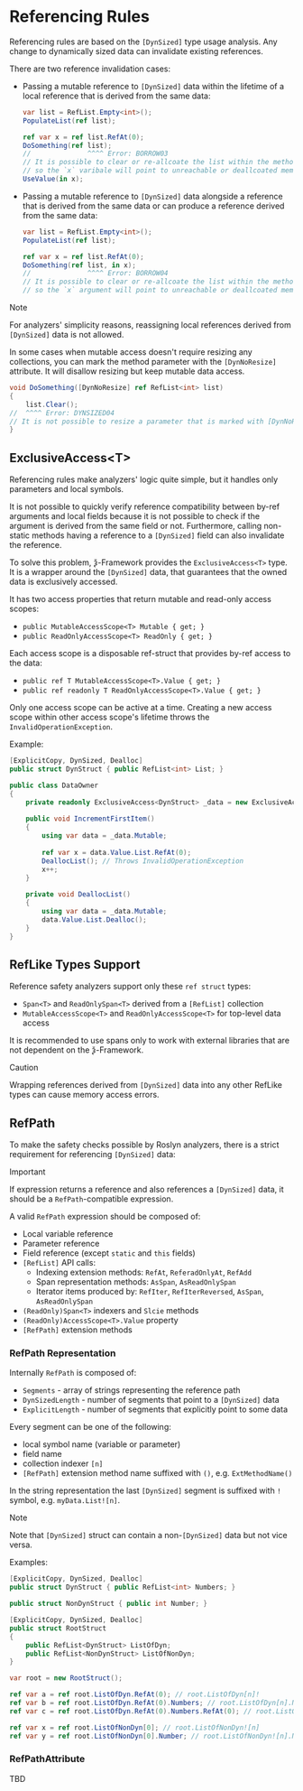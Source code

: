 # Referencing Rules

Referencing rules are based on the `[DynSized]` type usage analysis.
Any change to dynamically sized data can invalidate existing references.

There are two reference invalidation cases:
- Passing a mutable reference to `[DynSized]` data within the lifetime
of a local reference that is derived from the same data:
    ```csharp
    var list = RefList.Empty<int>();
    PopulateList(ref list);
    
    ref var x = ref list.RefAt(0);
    DoSomething(ref list);
    //              ^^^^ Error: BORROW03
    // It is possible to clear or re-allcoate the list within the method,
    // so the `x` varibale will point to unreachable or deallcoated memory
    UseValue(in x);
    ```
- Passing a mutable reference to `[DynSized]` data alongside a reference
that is derived from the same data or can produce a reference derived from the same data:
    ```csharp
    var list = RefList.Empty<int>();
    PopulateList(ref list);
    
    ref var x = ref list.RefAt(0);
    DoSomething(ref list, in x);
    //              ^^^^ Error: BORROW04
    // It is possible to clear or re-allcoate the list within the method,
    // so the `x` argument will point to unreachable or deallcoated memory
    ```

> [!NOTE]
> For analyzers' simplicity reasons,
> reassigning local references derived from `[DynSized]` data is not allowed.

In some cases when mutable access doesn't require resizing any collections,
you can mark the method parameter with the `[DynNoResize]` attribute.
It will disallow resizing but keep mutable data access.

```csharp
void DoSomething([DynNoResize] ref RefList<int> list)
{
    list.Clear();
//  ^^^^ Error: DYNSIZED04
// It is not possible to resize a parameter that is marked with [DynNoResize]
}
```

## ExclusiveAccess\<T\>

Referencing rules make analyzers' logic quite simple, but it handles only parameters and local symbols.

It is not possible to quickly verify reference compatibility between by-ref arguments and local fields
because it is not possible to check if the argument is derived from the same field or not.
Furthermore, calling non-static methods having a reference to a `[DynSized]` field can also invalidate the reference.

To solve this problem, ѯ-Framework provides the `ExclusiveAccess<T>` type.
It is a wrapper around the `[DynSized]` data, that guarantees that the owned data is exclusively accessed.

It has two access properties that return mutable and read-only access scopes:
- `public MutableAccessScope<T> Mutable { get; }`
- `public ReadOnlyAccessScope<T> ReadOnly { get; }`

Each access scope is a disposable ref-struct that provides by-ref access to the data:
- `public ref T MutableAccessScope<T>.Value { get; }`
- `public ref readonly T ReadOnlyAccessScope<T>.Value { get; }`

Only one access scope can be active at a time.
Creating a new access scope within other access scope's lifetime throws the `InvalidOperationException`.

Example:
```csharp
[ExplicitCopy, DynSized, Dealloc]
public struct DynStruct { public RefList<int> List; }

public class DataOwner
{
    private readonly ExclusiveAccess<DynStruct> _data = new ExclusiveAccess<DynStruct>();
    
    public void IncrementFirstItem()
    {
        using var data = _data.Mutable;
        
        ref var x = data.Value.List.RefAt(0);
        DeallocList(); // Throws InvalidOperationException
        x++;
    }
    
    private void DeallocList()
    {
        using var data = _data.Mutable;
        data.Value.List.Dealloc();
    }
}
```

## RefLike Types Support

Reference safety analyzers support only these `ref struct` types:
- `Span<T>` and `ReadOnlySpan<T>` derived from a `[RefList]` collection
- `MutableAccessScope<T>` and `ReadOnlyAccessScope<T>` for top-level data access

It is recommended to use spans only to work with external libraries that are not dependent on the ѯ-Framework.

> [!CAUTION]
> Wrapping references derived from `[DynSized]` data into any other RefLike types can cause memory access errors.

## RefPath

To make the safety checks possible by Roslyn analyzers,
there is a strict requirement for referencing `[DynSized]` data:

> [!IMPORTANT]
> If expression returns a reference and also references a `[DynSized]` data,
> it should be a `RefPath`-compatible expression.

A valid `RefPath` expression should be composed of:
- Local variable reference
- Parameter reference
- Field reference (except `static` and `this` fields)
- `[RefList]` API calls:
  - Indexing extension methods: `RefAt`, `ReferadOnlyAt`, `RefAdd`
  - Span representation methods: `AsSpan`, `AsReadOnlySpan`
  - Iterator items produced by: `RefIter`, `RefIterReversed`, `AsSpan`, `AsReadOnlySpan`
- `(ReadOnly)Span<T>` indexers and `Slcie` methods
- `(ReadOnly)AccessScope<T>.Value` property
- `[RefPath]` extension methods

### RefPath Representation

Internally `RefPath` is composed of:
- `Segments` - array of strings representing the reference path
- `DynSizedLength` - number of segments that point to a `[DynSized]` data
- `ExplicitLength` - number of segments that explicitly point to some data

Every segment can be one of the following:
- local symbol name (variable or parameter)
- field name
- collection indexer `[n]`
- `[RefPath]` extension method name suffixed with `()`, e.g. `ExtMethodName()`

In the string representation the last `[DynSized]` segment is suffixed with `!` symbol, e.g. `myData.List![n]`.

> [!NOTE]
> Note that `[DynSized]` struct can contain a non-`[DynSized]` data but not vice versa.

Examples:
```csharp
[ExplicitCopy, DynSized, Dealloc]
public struct DynStruct { public RefList<int> Numbers; }

public struct NonDynStruct { public int Number; }

[ExplicitCopy, DynSized, Dealloc]
public struct RootStruct
{
    public RefList<DynStruct> ListOfDyn;
    public RefList<NonDynStruct> ListOfNonDyn;
}

var root = new RootStruct();

ref var a = ref root.ListOfDyn.RefAt(0); // root.ListOfDyn[n]!
ref var b = ref root.ListOfDyn.RefAt(0).Numbers; // root.ListOfDyn[n].Numbers!
ref var c = ref root.ListOfDyn.RefAt(0).Numbers.RefAt(0); // root.ListOfDyn[n].Numbers![n]

ref var x = ref root.ListOfNonDyn[0]; // root.ListOfNonDyn![n]
ref var y = ref root.ListOfNonDyn[0].Number; // root.ListOfNonDyn![n].Number
```

### RefPathAttribute

TBD